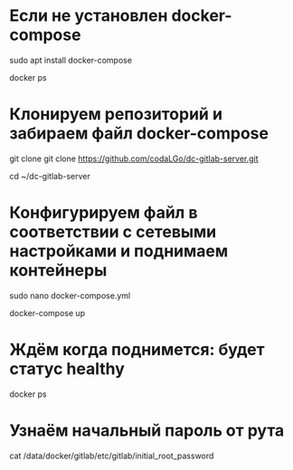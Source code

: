 # Если не установлен docker-compose
sudo apt install docker-compose

docker ps

# Клонируем репозиторий и забираем файл docker-compose
git clone git clone https://github.com/codaLGo/dc-gitlab-server.git

cd ~/dc-gitlab-server

# Конфигурируем файл в соответствии с сетевыми настройками и поднимаем контейнеры
sudo nano docker-compose.yml

docker-compose up

# Ждём когда поднимется: будет статус healthy
docker ps

# Узнаём начальный пароль от рута
cat /data/docker/gitlab/etc/gitlab/initial_root_password
